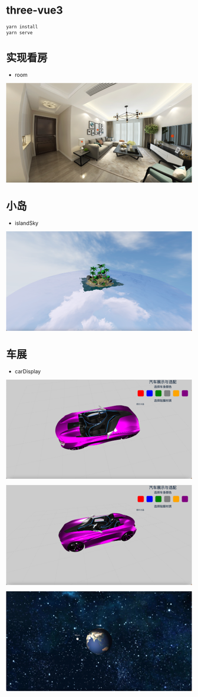 # three-vue3

```
yarn install
yarn serve
```

# 实现看房

- room

![img_3.png](./img_3.png)

# 小岛

- islandSky

![img_2.png](./img_2.png)

# 车展

- carDisplay

![img.png](./img.png)

![img_4.png](./img_4.png)

![img_1.png](./img_1.png)
